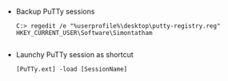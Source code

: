 - Backup PuTTy sessions
    <pre><code>C:> regedit /e "%userprofile%\desktop\putty-registry.reg" HKEY_CURRENT_USER\Software\Simontatham
    </code></pre>

- Launchy PuTTy session as shortcut
    <pre><code>[PuTTy.ext] -load [SessionName]
    </code></pre>
